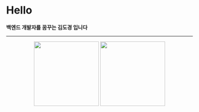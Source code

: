 <h1>Hello</h1>
<p><strong>백엔드 개발자를 꿈꾸는 김도경 입니다</strong></p><hr>
<p align="center">
  <img src="https://github-readme-stats.vercel.app/api?username=rudeh2926&show_icons=true&theme=dracula" height=175>
  <img src="https://github-readme-stats.vercel.app/api/top-langs/?username=rudeh2926&langs_count=5&theme=dracula" height=175><br>
  </p>

